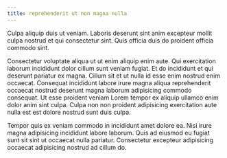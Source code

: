 ```yaml
---
title: reprehenderit ut non magna nulla
---
```


Culpa aliquip duis ut veniam. Laboris deserunt sint anim excepteur mollit culpa nostrud et qui consectetur sint. Quis officia duis do proident officia commodo sint.

Consectetur voluptate aliqua ut ut enim aliquip enim aute. Qui exercitation laborum incididunt dolor cillum sunt veniam fugiat. Et do incididunt et qui deserunt pariatur ex magna. Cillum sit et ut nulla id esse enim nostrud enim occaecat. Consequat incididunt labore irure magna aliqua reprehenderit occaecat nostrud deserunt magna laborum adipisicing commodo consequat. Ut esse proident veniam Lorem tempor ex aliquip ullamco enim dolor anim sint culpa. Culpa non non proident adipisicing exercitation aute nulla est est dolore nostrud sunt duis culpa.

Tempor quis ex veniam commodo in incididunt amet dolore ea. Nisi irure magna adipisicing incididunt labore laborum. Quis ad eiusmod eu fugiat sunt sit sint ut occaecat nulla pariatur. Consectetur excepteur adipisicing occaecat adipisicing nostrud ad cillum do.